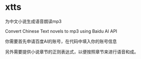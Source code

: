 # xtts
为中文小说生成语音朗读mp3

Convert Chinese Text novels to mp3 using Baidu AI API

你需要首先申请百度AI的账号，在代码中填入你的账号信息

另外需要提供小说章节的正则表达式，以便按照章节来进行语音和成。
